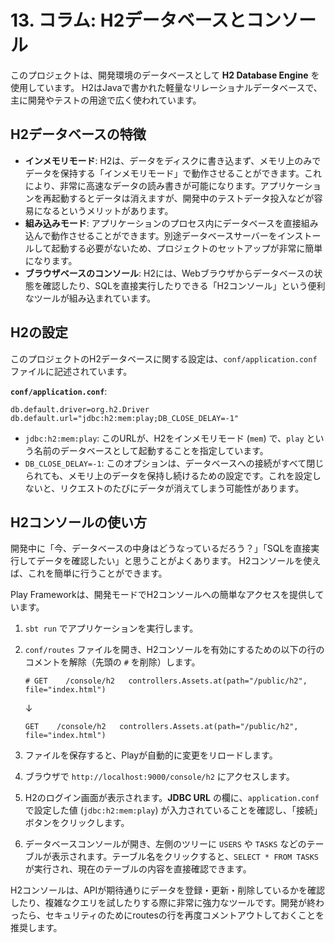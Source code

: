 # 13. コラム: H2データベースとコンソール

このプロジェクトは、開発環境のデータベースとして **H2 Database Engine** を使用しています。
H2はJavaで書かれた軽量なリレーショナルデータベースで、主に開発やテストの用途で広く使われています。

## H2データベースの特徴

- **インメモリモード**: H2は、データをディスクに書き込まず、メモリ上のみでデータを保持する「インメモリモード」で動作させることができます。これにより、非常に高速なデータの読み書きが可能になります。アプリケーションを再起動するとデータは消えますが、開発中のテストデータ投入などが容易になるというメリットがあります。
- **組み込みモード**: アプリケーションのプロセス内にデータベースを直接組み込んで動作させることができます。別途データベースサーバーをインストールして起動する必要がないため、プロジェクトのセットアップが非常に簡単になります。
- **ブラウザベースのコンソール**: H2には、Webブラウザからデータベースの状態を確認したり、SQLを直接実行したりできる「H2コンソール」という便利なツールが組み込まれています。

## H2の設定

このプロジェクトのH2データベースに関する設定は、`conf/application.conf` ファイルに記述されています。

**`conf/application.conf`**:
```
db.default.driver=org.h2.Driver
db.default.url="jdbc:h2:mem:play;DB_CLOSE_DELAY=-1"
```

- `jdbc:h2:mem:play`: このURLが、H2をインメモリモード (`mem`) で、`play` という名前のデータベースとして起動することを指定しています。
- `DB_CLOSE_DELAY=-1`: このオプションは、データベースへの接続がすべて閉じられても、メモリ上のデータを保持し続けるための設定です。これを設定しないと、リクエストのたびにデータが消えてしまう可能性があります。

## H2コンソールの使い方

開発中に「今、データベースの中身はどうなっているだろう？」「SQLを直接実行してデータを確認したい」と思うことがよくあります。
H2コンソールを使えば、これを簡単に行うことができます。

Play Frameworkは、開発モードでH2コンソールへの簡単なアクセスを提供しています。

1.  `sbt run` でアプリケーションを実行します。
2.  `conf/routes` ファイルを開き、H2コンソールを有効にするための以下の行のコメントを解除（先頭の `#` を削除）します。

    ```
    # GET    /console/h2   controllers.Assets.at(path="/public/h2", file="index.html")
    ```
    ↓
    ```
    GET    /console/h2   controllers.Assets.at(path="/public/h2", file="index.html")
    ```

3.  ファイルを保存すると、Playが自動的に変更をリロードします。
4.  ブラウザで `http://localhost:9000/console/h2` にアクセスします。
5.  H2のログイン画面が表示されます。**JDBC URL** の欄に、`application.conf` で設定した値 (`jdbc:h2:mem:play`) が入力されていることを確認し、「接続」ボタンをクリックします。
6.  データベースコンソールが開き、左側のツリーに `USERS` や `TASKS` などのテーブルが表示されます。テーブル名をクリックすると、`SELECT * FROM TASKS` が実行され、現在のテーブルの内容を直接確認できます。

H2コンソールは、APIが期待通りにデータを登録・更新・削除しているかを確認したり、複雑なクエリを試したりする際に非常に強力なツールです。開発が終わったら、セキュリティのためにroutesの行を再度コメントアウトしておくことを推奨します。
